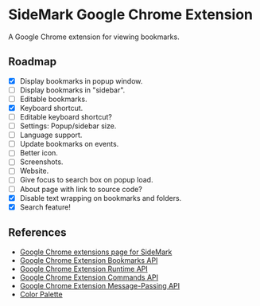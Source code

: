 # SideMark Google Chrome Extension

A Google Chrome extension for viewing bookmarks.

## Roadmap

- [x] Display bookmarks in popup window.
- [ ] Display bookmarks in "sidebar".
- [ ] Editable bookmarks.
- [x] Keyboard shortcut.
- [ ] Editable keyboard shortcut?
- [ ] Settings: Popup/sidebar size.
- [ ] Language support.
- [ ] Update bookmarks on events.
- [ ] Better icon.
- [ ] Screenshots.
- [ ] Website.
- [ ] Give focus to search box on popup load.
- [ ] About page with link to source code?
- [x] Disable text wrapping on bookmarks and folders.
- [x] Search feature!

## References

- [Google Chrome extensions page for SideMark](https://chrome.google.com/webstore/detail/sidemark/mpmmbieakmohbhjidajegiehcbeagdcg)
- [Google Chrome Extension Bookmarks API](https://developer.chrome.com/docs/extensions/reference/bookmarks/)
- [Google Chrome Extension Runtime API](https://developer.chrome.com/docs/extensions/reference/runtime/)
- [Google Chrome Extension Commands API](https://developer.chrome.com/docs/extensions/reference/commands/)
- [Google Chrome Extension Message-Passing API](https://developer.chrome.com/docs/extensions/reference/runtime/#method-sendMessage)
- [Color Palette](https://coolors.co/124e78-f0f0c9-f2bb05-d74e09-6e0e0a)

